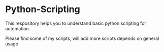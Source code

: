 # Python-Scripting 

This respository helps you to understand basic python scripting for automation. 

Please find some of my scripts, will add more scripts depends on general usage 



